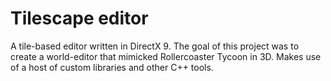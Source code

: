 # Tilescape editor
A tile-based editor written in DirectX 9.
The goal of this project was to create a world-editor that mimicked Rollercoaster Tycoon in 3D.
Makes use of a host of custom libraries and other C++ tools.

